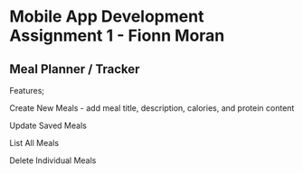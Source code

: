 # Mobile App Development Assignment 1 - Fionn Moran

 ## Meal Planner / Tracker

Features;

Create New Meals - add meal title, description, calories, and protein content

Update Saved Meals

List All Meals

Delete Individual Meals
